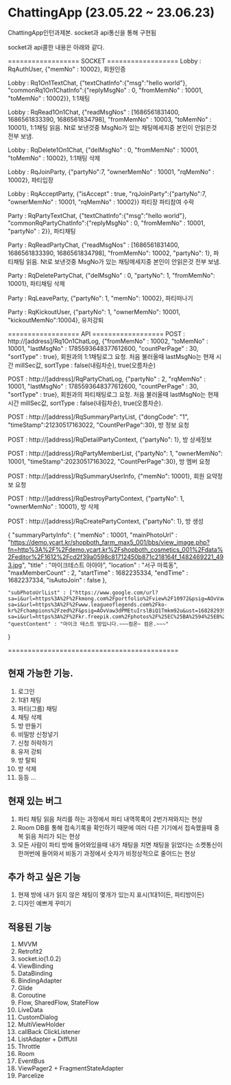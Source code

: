 # ChattingApp (23.05.22 ~ 23.06.23)
ChattingApp인턴과제본. socket과 api통신을 통해 구현됨

socket과 api콜한 내용은 아래와 같다.

================== SOCKET ==================
Lobby : RqAuthUser, {"memNo" : 10002}, 회원인증

Lobby : Rq1On1TextChat, {"textChatInfo":{"msg":"hello world"}, "commonRq1On1ChatInfo":{"replyMsgNo" : 0, "fromMemNo" : 10001, "toMemNo" : 10002}}, 1:1채팅

Lobby : RqRead1On1Chat, {"readMsgNos" : [1686561831400, 1686561833390, 1686561834798], "fromMemNo" : 10003, "toMemNo" : 10001}, 1:1채팅 읽음. Nt로 보낸것중 MsgNo가 있는 채팅메세지중 본인이 안읽은것 전부 보냄.

Lobby : RqDelete1On1Chat, {"delMsgNo" : 0, "fromMemNo" : 10001, "toMemNo" : 10002}, 1:1채팅 삭제

Lobby : RqJoinParty, {"partyNo":7, "ownerMemNo" : 10001, "rqMemNo" : 10002}, 파티입장

Lobby : RqAcceptParty, {"isAccept" : true, "rqJoinParty":{"partyNo":7, "ownerMemNo" : 10001, "rqMemNo" : 10002}} 파티장 파티참여 수락

Party : RqPartyTextChat, {"textChatInfo":{"msg":"hello world"}, "commonRqPartyChatInfo":{"replyMsgNo" : 0, "fromMemNo" : 10001, "partyNo" : 2}}, 파티채팅

Party : RqReadPartyChat, {"readMsgNos" : [1686561831400, 1686561833390, 1686561834798], "fromMemNo": 10002, "partyNo": 1}, 파티채팅 읽음. Nt로 보낸것중 MsgNo가 있는 채팅메세지중 본인이 안읽은것 전부 보냄.

Party : RqDeletePartyChat, {"delMsgNo" : 0, "partyNo": 1, "fromMemNo": 10001}, 파티채팅 삭제

Party : RqLeaveParty, {"partyNo": 1, "memNo": 10002}, 파티떠나기

Party : RqKickoutUser, {"partyNo": 1, "ownerMemNo": 10001, "kickoutMemNo":10004}, 유저강퇴

================== API ==================
POST : http://[address]/Rq1On1ChatLog, {"fromMemNo" : 10002, "toMemNo" : 10001, "lastMsgNo" : 1785593648377612600, "countPerPage" : 30, "sortType" : true}, 회원과의 1:1채팅로그 요청. 처음 불러올때 lastMsgNo는 현재 시간 millSec값, sortType : false(내림차순), true(오름차순)

POST : http://[address]/RqPartyChatLog, {"partyNo" : 2, "rqMemNo" : 10001, "lastMsgNo" : 1785593648377612600, "countPerPage" : 30, "sortType" : true}, 회원과의 파티채팅로그 요청. 처음 불러올때 lastMsgNo는 현재 시간 millSec값, sortType : false(내림차순), true(오름차순).

POST : http://[address]/RqSummaryPartyList, {"dongCode": "1", "timeStamp":21230517163022, "CountPerPage":30}, 방 정보 요청

POST : http://[address]/RqDetailPartyContext, {"partyNo": 1}, 방 상세정보

POST : http://[address]/RqPartyMemberList, {"partyNo": 1, "ownerMemNo": 10001, "timeStamp":20230517163022, "CountPerPage":30}, 방 멤버 요청

POST : http://[address]/RqSummaryUserInfo, {"memNo": 10001}, 회원 요약정보 요청

POST : http://[address]/RqDestroyPartyContext, {"partyNo": 1, "ownerMemNo" : 10001}, 방 삭제

POST : http://[address]/RqCreatePartyContext, {"partyNo": 1}, 방 생성

  {
     "summaryPartyInfo": {
       "memNo" : 10001,
       "mainPhotoUrl" : "https://demo.ycart.kr/shopboth_farm_max5_001/bbs/view_image.php?fn=http%3A%2F%2Fdemo.ycart.kr%2Fshopboth_cosmetics_001%2Fdata%2Feditor%2F1612%2Fcd2f39a0598c81712450b871c218164f_1482469221_493.jpg",
       "title" : "마이크테스트 아아아",
       "location" : "서구 마륵동",
       "maxMemberCount" : 2,
       "startTime" : 1682235334,
       "endTime" : 1682237334,
       "isAutoJoin" : false
    },

    "subPhotoUrlList" : ["https://www.google.com/url?sa=i&url=https%3A%2F%2Fkmong.com%2Fportfolio%2Fview%2F10972&psig=AOvVaw1QRGeIV66CEaQIx_Qgd3ih&ust=1682829365123000&source=images&cd=vfe&ved=0CBEQjRxqFwoTCOD5zYaizv4CFQAAAAAdAAAAABAE","https://www.google.com/url?sa=i&url=https%3A%2F%2Fwww.leagueoflegends.com%2Fko-kr%2Fchampions%2Fzed%2F&psig=AOvVaw3dPMEtuIrslBiQ1Tmkm92u&ust=1682829392161000&source=images&cd=vfe&ved=0CBEQjRxqFwoTCKDlmJOizv4CFQAAAAAdAAAAABAE","https://www.google.com/url?sa=i&url=https%3A%2F%2Fkr.freepik.com%2Fphotos%2F%25EC%25BA%2594%25EB%2594%2594&psig=AOvVaw28t0cJAk2wY9TrX7u1iviS&ust=1682829409643000&source=images&cd=vfe&ved=0CBEQjRxqFwoTCKj12Jyizv4CFQAAAAAdAAAAABAN"],
    "questContent" : "마이크 테스트 방입니다.~~~컴온~ 컴온.~~~"
  }
  
===========================================

## 현재 가능한 기능. 
1. 로그인
2. 1대1 채팅
3. 파티(그룹) 채팅
4. 채팅 삭제
5. 방 만들기
6. 비밀방 신청넣기
7. 신청 허락하기
8. 유저 강퇴
9. 방 탈퇴
10. 방 삭제
11. 등등 ...

## 현재 있는 버그
1. 파티 채팅 읽음 처리를 하는 과정에서 파티 내역목록이 2번가져와지는 현상
2. Room DB를 통해 접속기록을 확인하기 때문에 여러 다른 기기에서 접속했을때 중복 읽음 처리가 되는 현상
3. 모든 사람이 파티 방에 들어와있을때 내가 채팅을 치면 채팅을 읽었다는 소켓통신이 한꺼번에 들어와서 비동기 과정에서 숫자가 비정상적으로 줄어드는 현상

## 추가 하고 싶은 기능
1. 현재 방에 내가 읽지 않은 채팅이 몇개가 있는지 표시(1대1이든, 파티방이든)
2. 디자인 예쁘게 꾸미기
   
## 적용된 기능
1. MVVM
2. Retrofit2
3. socket.io(1.0.2)
4. ViewBinding
5. DataBinding
6. BindingAdapter
7. Glide
8. Coroutine
9. Flow, SharedFlow, StateFlow
10. LiveData
11. CustomDialog
12. MultiViewHolder
13. callBack ClickListener
14. ListAdapter + DiffUtil
15. Throttle
16. Room
17. EventBus
18. ViewPager2 + FragmentStateAdapter
19. Parcelize
